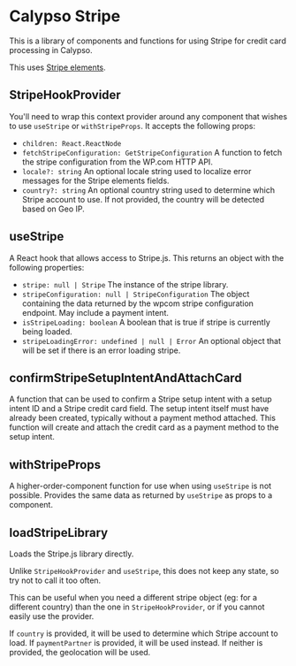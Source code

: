 # Calypso Stripe

This is a library of components and functions for using Stripe for credit card processing in Calypso.

This uses [Stripe elements](https://stripe.com/payments/elements).

## StripeHookProvider

You'll need to wrap this context provider around any component that wishes to use `useStripe` or `withStripeProps`. It accepts the following props:

- `children: React.ReactNode`
- `fetchStripeConfiguration: GetStripeConfiguration` A function to fetch the stripe configuration from the WP.com HTTP API.
- `locale?: string` An optional locale string used to localize error messages for the Stripe elements fields.
- `country?: string` An optional country string used to determine which Stripe account to use. If not provided, the country will be detected based on Geo IP.

## useStripe

A React hook that allows access to Stripe.js. This returns an object with the following properties:

- `stripe: null | Stripe` The instance of the stripe library.
- `stripeConfiguration: null | StripeConfiguration` The object containing the data returned by the wpcom stripe configuration endpoint. May include a payment intent.
- `isStripeLoading: boolean` A boolean that is true if stripe is currently being loaded.
- `stripeLoadingError: undefined | null | Error` An optional object that will be set if there is an error loading stripe.

## confirmStripeSetupIntentAndAttachCard

A function that can be used to confirm a Stripe setup intent with a setup intent ID and a Stripe credit card field. The setup intent itself must have already been created, typically without a payment method attached. This function will create and attach the credit card as a payment method to the setup intent.

## withStripeProps

A higher-order-component function for use when using `useStripe` is not possible. Provides the same data as returned by `useStripe` as props to a component.

## loadStripeLibrary

Loads the Stripe.js library directly.

Unlike `StripeHookProvider` and `useStripe`, this does not keep any state, so try not to call it too often.

This can be useful when you need a different stripe object (eg: for a different country) than the one in `StripeHookProvider`, or if you cannot easily use the provider.

If `country` is provided, it will be used to determine which Stripe account to load. If `paymentPartner` is provided, it will be used instead. If neither is provided, the geolocation will be used.
